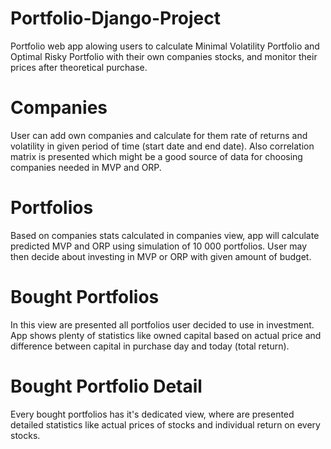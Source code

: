 # Portfolio-Django-Project
Portfolio web app alowing users to calculate Minimal Volatility Portfolio and Optimal Risky Portfolio with their own companies stocks, and monitor their prices after theoretical purchase.


# Companies
User can add own companies and calculate for them rate of returns and volatility in given period of time (start date and end date). Also correlation matrix is presented which might be a good source of data for choosing companies needed in MVP and ORP.

# Portfolios
Based on companies stats calculated in companies view, app will calculate predicted MVP and ORP using simulation of 10 000 portfolios. User may then decide about investing in MVP or ORP with given amount of budget.

# Bought Portfolios
In this view are presented all portfolios user decided to use in investment. App shows plenty of statistics like owned capital based on actual price and difference between capital in purchase day and today (total return).

# Bought Portfolio Detail
Every bought portfolios has it's dedicated view, where are presented detailed statistics like actual prices of stocks and individual return on every stocks. 

